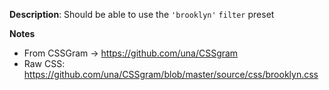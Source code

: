 __Description__: Should be able to use the `'brooklyn'` `filter` preset

__Notes__

+ From CSSGram -> https://github.com/una/CSSgram
+ Raw CSS: https://github.com/una/CSSgram/blob/master/source/css/brooklyn.css
